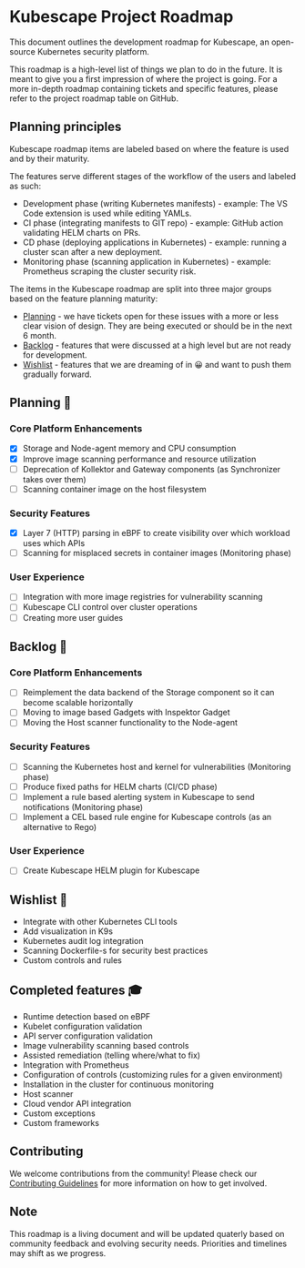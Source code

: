 # Kubescape Project Roadmap

This document outlines the development roadmap for Kubescape, an open-source Kubernetes security platform.

This roadmap is a high-level list of things we plan to do in the future. It is meant to give you a first impression of where the project is going. For a more in-depth roadmap containing tickets and specific features, please refer to the project roadmap table on GitHub.

## Planning principles

Kubescape roadmap items are labeled based on where the feature is used and by their maturity.

The features serve different stages of the workflow of the users and labeled as such:

* Development phase (writing Kubernetes manifests) - example: The VS Code extension is used while editing YAMLs.
* CI phase (integrating manifests to GIT repo) - example: GitHub action validating HELM charts on PRs.
* CD phase (deploying applications in Kubernetes) - example: running a cluster scan after a new deployment.
* Monitoring phase (scanning application in Kubernetes) - example: Prometheus scraping the cluster security risk.

The items in the Kubescape roadmap are split into three major groups based on the feature planning maturity:

* [Planning](#planning-) - we have tickets open for these issues with a more or less clear vision of design. They are being executed or should be in the next 6 month.
* [Backlog](#backlog-)  -  features that were discussed at a high level but are not ready for development.
* [Wishlist](#wishlist-) -  features that we are dreaming of in 😀 and want to push them gradually forward.


## Planning 👷

### Core Platform Enhancements
- [x] Storage and Node-agent memory and CPU consumption
- [x] Improve image scanning performance and resource utilization
- [ ] Deprecation of Kollektor and Gateway components (as Synchronizer takes over them)
- [ ] Scanning container image on the host filesystem

### Security Features
- [x] Layer 7 (HTTP) parsing in eBPF to create visibility over which workload uses which APIs
- [ ] Scanning for misplaced secrets in container images (Monitoring phase)

### User Experience
- [ ] Integration with more image registries for vulnerability scanning
- [ ] Kubescape CLI control over cluster operations
- [ ] Creating more user guides

## Backlog 📅

### Core Platform Enhancements
- [ ] Reimplement the data backend of the Storage component so it can become scalable horizontally
- [ ] Moving to image based Gadgets with Inspektor Gadget
- [ ] Moving the Host scanner functionality to the Node-agent

### Security Features
- [ ] Scanning the Kubernetes host and kernel for vulnerabilities (Monitoring phase)
- [ ] Produce fixed paths for HELM charts (CI/CD phase)
- [ ] Implement a rule based alerting system in Kubescape to send notifications (Monitoring phase)
- [ ] Implement a CEL based rule engine for Kubescape controls (as an alternative to Rego)

### User Experience
- [ ] Create Kubescape HELM plugin for Kubescape


## Wishlist 💭

- Integrate with other Kubernetes CLI tools
- Add visualization in K9s
- Kubernetes audit log integration
- Scanning Dockerfile-s for security best practices
- Custom controls and rules

## Completed features 🎓

* Runtime detection based on eBPF
* Kubelet configuration validation
* API server configuration validation
* Image vulnerability scanning based controls
* Assisted remediation (telling where/what to fix)
* Integration with Prometheus
* Configuration of controls (customizing rules for a given environment)
* Installation in the cluster for continuous monitoring
* Host scanner
* Cloud vendor API integration
* Custom exceptions
* Custom frameworks


## Contributing

We welcome contributions from the community! Please check our [Contributing Guidelines](CONTRIBUTING.md) for more information on how to get involved.

## Note

This roadmap is a living document and will be updated quaterly based on community feedback and evolving security needs. Priorities and timelines may shift as we progress.
